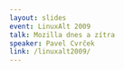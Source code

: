 ```yaml
---
layout: slides
event: LinuxAlt 2009
talk: Mozilla dnes a zítra
speaker: Pavel Cvrček
link: /linuxalt2009/
---
```


